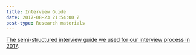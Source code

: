 ```yaml
---
title: Interview Guide
date: 2017-08-23 21:54:00 Z
post-type: Research materials
---
```



[The semi-structured interview guide we used for our interview process in 2017](/uploads/interview-guide-II.pdf).